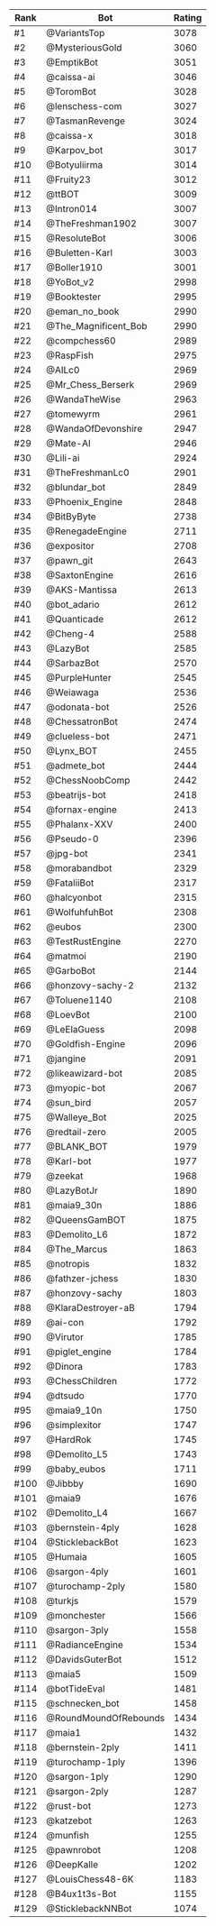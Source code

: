 Rank|Bot|Rating
---|---|---
#1|@VariantsTop|3078
#2|@MysteriousGold|3060
#3|@EmptikBot|3051
#4|@caissa-ai|3046
#5|@ToromBot|3028
#6|@lenschess-com|3027
#7|@TasmanRevenge|3024
#8|@caissa-x|3018
#9|@Karpov_bot|3017
#10|@Botyuliirma|3014
#11|@Fruity23|3012
#12|@ttBOT|3009
#13|@Intron014|3007
#14|@TheFreshman1902|3007
#15|@ResoluteBot|3006
#16|@Buletten-Karl|3003
#17|@Boller1910|3001
#18|@YoBot_v2|2998
#19|@Booktester|2995
#20|@eman_no_book|2990
#21|@The_Magnificent_Bob|2990
#22|@compchess60|2989
#23|@RaspFish|2975
#24|@AILc0|2969
#25|@Mr_Chess_Berserk|2969
#26|@WandaTheWise|2963
#27|@tomewyrm|2961
#28|@WandaOfDevonshire|2947
#29|@Mate-AI|2946
#30|@Lili-ai|2924
#31|@TheFreshmanLc0|2901
#32|@blundar_bot|2849
#33|@Phoenix_Engine|2848
#34|@BitByByte|2738
#35|@RenegadeEngine|2711
#36|@expositor|2708
#37|@pawn_git|2643
#38|@SaxtonEngine|2616
#39|@AKS-Mantissa|2613
#40|@bot_adario|2612
#41|@Quanticade|2612
#42|@Cheng-4|2588
#43|@LazyBot|2585
#44|@SarbazBot|2570
#45|@PurpleHunter|2545
#46|@Weiawaga|2536
#47|@odonata-bot|2526
#48|@ChessatronBot|2474
#49|@clueless-bot|2471
#50|@Lynx_BOT|2455
#51|@admete_bot|2444
#52|@ChessNoobComp|2442
#53|@beatrijs-bot|2418
#54|@fornax-engine|2413
#55|@Phalanx-XXV|2400
#56|@Pseudo-0|2396
#57|@jpg-bot|2341
#58|@morabandbot|2329
#59|@FataliiBot|2317
#60|@halcyonbot|2315
#61|@WolfuhfuhBot|2308
#62|@eubos|2300
#63|@TestRustEngine|2270
#64|@matmoi|2190
#65|@GarboBot|2144
#66|@honzovy-sachy-2|2132
#67|@Toluene1140|2108
#68|@LoevBot|2100
#69|@LeElaGuess|2098
#70|@Goldfish-Engine|2096
#71|@jangine|2091
#72|@likeawizard-bot|2085
#73|@myopic-bot|2067
#74|@sun_bird|2057
#75|@Walleye_Bot|2025
#76|@redtail-zero|2005
#77|@BLANK_BOT|1979
#78|@Karl-bot|1977
#79|@zeekat|1968
#80|@LazyBotJr|1890
#81|@maia9_30n|1886
#82|@QueensGamBOT|1875
#83|@Demolito_L6|1872
#84|@The_Marcus|1863
#85|@notropis|1832
#86|@fathzer-jchess|1830
#87|@honzovy-sachy|1803
#88|@KlaraDestroyer-aB|1794
#89|@ai-con|1792
#90|@Virutor|1785
#91|@piglet_engine|1784
#92|@Dinora|1783
#93|@ChessChildren|1772
#94|@dtsudo|1770
#95|@maia9_10n|1750
#96|@simplexitor|1747
#97|@HardRok|1745
#98|@Demolito_L5|1743
#99|@baby_eubos|1711
#100|@Jibbby|1690
#101|@maia9|1676
#102|@Demolito_L4|1667
#103|@bernstein-4ply|1628
#104|@SticklebackBot|1623
#105|@Humaia|1605
#106|@sargon-4ply|1601
#107|@turochamp-2ply|1580
#108|@turkjs|1579
#109|@monchester|1566
#110|@sargon-3ply|1558
#111|@RadianceEngine|1534
#112|@DavidsGuterBot|1512
#113|@maia5|1509
#114|@botTideEval|1481
#115|@schnecken_bot|1458
#116|@RoundMoundOfRebounds|1434
#117|@maia1|1432
#118|@bernstein-2ply|1411
#119|@turochamp-1ply|1396
#120|@sargon-1ply|1290
#121|@sargon-2ply|1287
#122|@rust-bot|1273
#123|@katzebot|1263
#124|@munfish|1255
#125|@pawnrobot|1208
#126|@DeepKalle|1202
#127|@LouisChess48-6K|1183
#128|@B4ux1t3s-Bot|1155
#129|@SticklebackNNBot|1074
